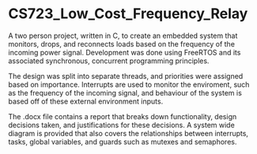 # CS723_Low_Cost_Frequency_Relay
A two person project, written in C, to create an embedded system that monitors, drops, and reconnects loads based on the frequency of the incoming power signal.
Development was done using FreeRTOS and its associated synchronous, concurrent programming principles.

The design was split into separate threads, and priorities were assigned based on importance. Interrupts are used to monitor the enviroment, such as the frequency of the incoming signal, and behaviour of the system is based off of these external environment inputs.

The .docx file contains a report that breaks down functionality, design decisions taken, and justifications for these decisions. A system wide diagram is provided that also covers the relationships between interrupts, tasks, global variables, and guards such as mutexes and semaphores.
